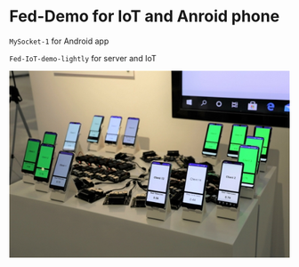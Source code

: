 # Fed-Demo for IoT and Anroid phone

`MySocket-1` for Android app

`Fed-IoT-demo-lightly` for server and IoT

![alt text](./img/demo.jpg "Demo")

